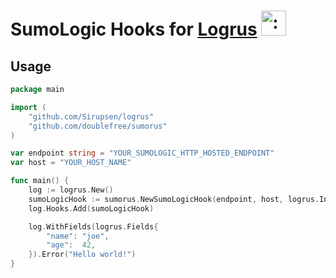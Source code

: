# SumoLogic Hooks for [Logrus](https://github.com/Sirupsen/logrus) <img src="http://i.imgur.com/hTeVwmJ.png" width="40" height="40" alt=":walrus:" class="emoji" title=":walrus:"/>

## Usage

```go
package main

import (
	"github.com/Sirupsen/logrus"
	"github.com/doublefree/sumorus"
)

var endpoint string = "YOUR_SUMOLOGIC_HTTP_HOSTED_ENDPOINT"
var host = "YOUR_HOST_NAME"

func main() {
	log := logrus.New()
	sumoLogicHook := sumorus.NewSumoLogicHook(endpoint, host, logrus.InfoLevel, "tag1", "tag2")
	log.Hooks.Add(sumoLogicHook)

	log.WithFields(logrus.Fields{
		"name": "joe",
		"age":  42,
	}).Error("Hello world!")
}
```